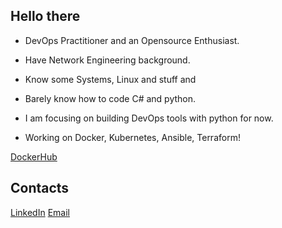 ## Hello there

- DevOps Practitioner and an Opensource Enthusiast.

- Have Network Engineering background.

- Know some Systems, Linux and stuff and 

- Barely know how to code C# and python. 

- I am focusing on building DevOps tools with python for now.

- Working on Docker, Kubernetes, Ansible, Terraform!

[DockerHub](https://hub.docker.com/u/fureasu346) 

## Contacts
[LinkedIn](https://www.linkedin.com/in/hein-htet-zaw-4a9979284/)
[Email](mailto:h3inhtetzaw346@gmail.com)
<!--
**FuReAsu/FuReAsu** is a ✨ _special_ ✨ repository because its `README.md` (this file) appears on your GitHub profile.

Here are some ideas to get you started:

- 🔭 I’m currently working on ...
- 🌱 I’m currently learning ...
- 👯 I’m looking to collaborate on ...
- 🤔 I’m looking for help with ...
- 💬 Ask me about ...
- 📫 How to reach me: ...
- 😄 Pronouns: ...
- ⚡ Fun fact: ...
-->
